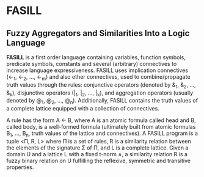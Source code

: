 # FASILL

## Fuzzy Aggregators and Similarities Into a Logic Language

**FASILL** is a first order language containing variables, function symbols, predicate symbols, constants and several (arbitrary) connectives to increase language expressiveness. FASILL uses implication connectives (&larr;<sub>1</sub>, &larr;<sub>2</sub>, ..., &larr;<sub>m</sub>) and also other connectives, used to combine/propagate truth values through the rules: conjunctive operators (denoted by &amp;<sub>1</sub>, &amp;<sub>2</sub>, ..., &amp;<sub>k</sub>), disjunctive operators (|<sub>1</sub>, |<sub>2</sub>, ..., |<sub>k</sub>), and aggregation operators (usually denoted by @<sub>1</sub>, @<sub>2</sub>, ..., @<sub>n</sub>). Additionally, FASILL contains the truth values of a complete lattice equipped with a collection of connectives.

A rule has the form A &larr; B, where A is an atomic formula called head and B, called body, is a well-formed formula (ultimately built from atomic formulas B<sub>1</sub>, ..., B<sub>n</sub>, truth values of the lattice and connectives). A FASILL program is a tuple <Π, R, L> where Π is a set of rules, R is a similarity relation between the elements of the signature Σ of Π, and L is a complete lattice. Given a domain U and a lattice L with a fixed t-norm ∧, a similarity relation R is a fuzzy binary relation on U fulfilling the reflexive, symmetric and transitive properties.
